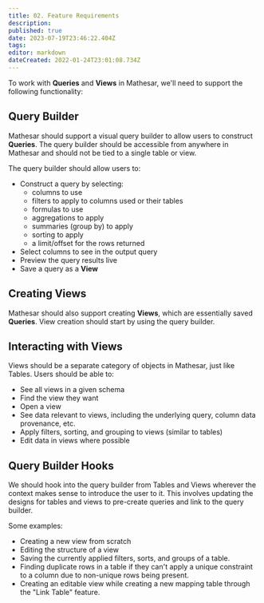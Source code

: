```yaml
---
title: 02. Feature Requirements
description: 
published: true
date: 2023-07-19T23:46:22.404Z
tags: 
editor: markdown
dateCreated: 2022-01-24T23:01:08.734Z
---
```


To work with **Queries** and **Views** in Mathesar, we'll need to support the following functionality:

## Query Builder
Mathesar should support a visual query builder to allow users to construct **Queries**. The query builder should be accessible from anywhere in Mathesar and should not be tied to a single table or view.

The query builder should allow users to:
- Construct a query by selecting:
    - columns to use
    - filters to apply to columns used or their tables
    - formulas to use
    - aggregations to apply
    - summaries (group by) to apply
    - sorting to apply
    - a limit/offset for the rows returned
- Select columns to see in the output query
- Preview the query results live
- Save a query as a **View**

## Creating Views
Mathesar should also support creating **Views**, which are essentially saved **Queries**. View creation should start by using the query builder.

## Interacting with Views
Views should be a separate category of objects in Mathesar, just like Tables. Users should be able to:
- See all views in a given schema
- Find the view they want
- Open a view
- See data relevant to views, including the underlying query, column data provenance, etc.
- Apply filters, sorting, and grouping to views (similar to tables)
- Edit data in views where possible

## Query Builder Hooks
We should hook into the query builder from Tables and Views wherever the context makes sense to introduce the user to it. This involves updating the designs for tables and views to pre-create queries and link to the query builder.

Some examples:
- Creating a new view from scratch
- Editing the structure of a view
- Saving the currently applied filters, sorts, and groups of a table.
- Finding duplicate rows in a table if they can't apply a unique constraint to a column due to non-unique rows being present.
- Creating an editable view while creating a new mapping table through the "Link Table" feature.